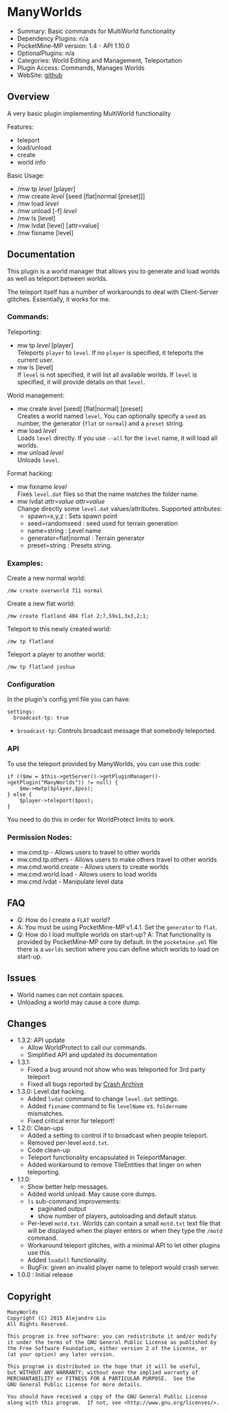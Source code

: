 ManyWorlds
==========

* Summary: Basic commands for MultiWorld functionality
* Dependency Plugins: n/a
* PocketMine-MP version: 1.4 - API 1.10.0
* OptionalPlugins: n/a
* Categories: World Editing and Management, Teleportation
* Plugin Access: Commands, Manages Worlds
* WebSite: [github](https://github.com/alejandroliu/pocketmine-plugins/tree/master/ManyWorlds)

Overview
---------

A very basic plugin implementing MultiWorld functionality

Features:

* teleport
* load/unload
* create
* world info

Basic Usage:

* /mw tp *level* [player]
* /mw create *level* [seed [flat|normal [preset]]]
* /mw load *level*
* /mw unload [-f] *level*
* /mw ls [level]
* /mw lvdat [level] [attr=value]
* /mw fixname [level]

Documentation
-------------

This plugin is a world manager that allows you to generate and load
worlds as well as teleport between worlds.

The teleport itself has a number of workarounds to deal with
Client-Server glitches.  Essentially, it works for me.

### Commands:

Teleporting:

* mw tp *level* [player]  
  Teleports `player` to `level`.  If no `player` is specified, it
  teleports the current user.
* mw ls [level]  
  If `level` is not specified, it will list all available worlds.  If
  `level` is specified, it will provide details on that `level`.

World management:

* mw create *level* [seed] [flat|normal] [preset]  
  Creates a world named `level`.  You can optionally specify a `seed`
  as number, the generator (`flat` or `normal`) and a `preset` string.
* mw load *level*  
  Loads `level` directly.  If you use `--all` for the `level` name, it
  will load all worlds.
* mw unload *level*  
  Unloads `level`.

Format hacking:

* mw fixname *level*  
  Fixes `level.dat` files so that the name matches the folder name.
* mw lvdat *attr=value* *attr=value*  
  Change directly some `level.dat` values/attributes.  Supported
  attributes:
  * spawn=x,y,z : Sets spawn point
  * seed=randomseed : seed used for terrain generation
  * name=string : Level name
  * generator=flat|normal : Terrain generator
  * preset=string : Presets string.

### Examples:

Create a new normal world:

    /mw create overworld 711 normal

Create a new flat world:

    /mw create flatland 404 flat 2;7,59x1,3x3,2;1;

Teleport to this newly created world:

    /mw tp flatland

Teleport a player to another world:

    /mw tp flatland joshua

### Configuration

In the plugin's config.yml file you can have:

	settings:
	  broadcast-tp: true

* `broadcast-tp`: Controls broadcast message that somebody teleported.

### API

To use the teleport provided by ManyWorlds, you can use this code:

	if (($mw = $this->getServer()->getPluginManager()->getPlugin("ManyWorlds")) != null) {
	    $mw->mwtp($player,$pos);
	} else {
	    $player->teleport($pos);
	}

You need to do this in order for WorldProtect limits to work.

### Permission Nodes:

* mw.cmd.tp - Allows users to travel to other worlds
* mw.cmd.tp.others - Allows users to make others travel to other worlds
* mw.cmd.world.create - Allows users to create worlds
* mw.cmd.world.load - Allows users to load worlds
* mw.cmd.lvdat - Manipulate level data

FAQ
---

* Q: How do I create a `FLAT` world?
* A: You must be using PocketMine-MP v1.4.1.  Set the `generator` to
  `flat`.
* Q: How do I load multiple worlds on start-up?
  A: That functionality is provided by PocketMine-MP core by default.
  In the `pocketmine.yml` file there is a `worlds` section where you
  can define which worlds to load on start-up.

Issues
------

* World names can not contain spaces.
* Unloading a world may cause a core dump.

Changes
-------

* 1.3.2: API update
  * Allow WorldProtect to call our commands.
  * Simplified API and updated its documentation
* 1.3.1:
  * Fixed a bug around not show who was teleported for 3rd party
    teleport
  * Fixed all bugs reported by [Crash Archive](http://crash.pocketmine.net/)
* 1.3.0: Level.dat hacking.
  * Added `lvdat` command to change `level.dat` settings.
  * Added `fixname` command to fix `levelName` vs. `foldername`
    mismatches.
  * Fixed critical error for teleport!
* 1.2.0: Clean-ups
  * Added a setting to control if to broadcast when people teleport.
  * Removed per-level `motd.txt`.
  * Code clean-up
  * Teleport functionality encapsulated in TeleportManager.
  * Added workaround to remove TileEntities that linger on when teleporting.
* 1.1.0:
  * Show better help messages.
  * Added world unload.  May cause core dumps.
  * `ls` sub-command improvements:
    * paginated output
    * show number of players, autoloading and default status.
  * Per-level `motd.txt`.  Worlds can contain a small `motd.txt` text
    file that will be displayed when the player enters or when they
    type the `/motd` command.
  * Workaround teleport glitches, with a minimal API to let other
    plugins use this.
  * Added `loadall` functionality.
  * BugFix: given an invalid player name to teleport would crash server.
* 1.0.0 : Initial release

Copyright
---------

    ManyWorlds
    Copyright (C) 2015 Alejandro Liu
    All Rights Reserved.

    This program is free software: you can redistribute it and/or modify
    it under the terms of the GNU General Public License as published by
    the Free Software Foundation, either version 2 of the License, or
    (at your option) any later version.

    This program is distributed in the hope that it will be useful,
    but WITHOUT ANY WARRANTY; without even the implied warranty of
    MERCHANTABILITY or FITNESS FOR A PARTICULAR PURPOSE.  See the
    GNU General Public License for more details.

    You should have received a copy of the GNU General Public License
    along with this program.  If not, see <http://www.gnu.org/licenses/>.
